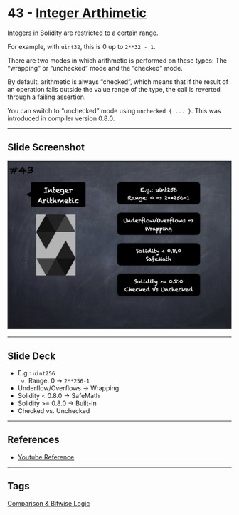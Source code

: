 # 43 - [Integer Arthimetic](Integer%20Arthimetic.md)
[Integers](Integers.md) in [Solidity](Solidity.md) are restricted to a certain range. 

For example, with `uint32`, this is 0 up to `2**32 - 1`. 

There are two modes in which arithmetic is performed on these types: The “wrapping” or “unchecked” mode and the “checked” mode. 

By default, arithmetic is always “checked”, which means that if the result of an operation falls outside the value range of the type, the call is reverted through a failing assertion. 

You can switch to “unchecked” mode using `unchecked { ... }`. This was introduced in compiler version 0.8.0.
___
## Slide Screenshot
![043.png](../../images/solidity101/043.png)
___
## Slide Deck
- E.g.: `uint256`
	- Range: 0 -> `2**256-1`
- Underflow/Overflows -> Wrapping
- Solidity < 0.8.0 -> SafeMath
- Solidity >= 0.8.0 -> Built-in
- Checked vs. Unchecked
___
## References
- [Youtube Reference](https://youtu.be/6VIJpze1jbU?t=278)
___
## Tags
[Comparison & Bitwise Logic](../1.%20Ethereum101/Comparison%20&%20Bitwise%20Logic.md)

